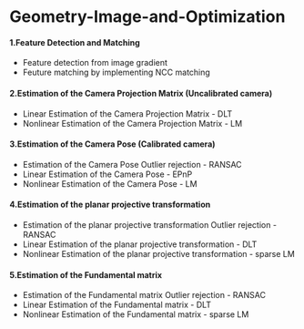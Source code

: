 # Geometry-Image-and-Optimization
#### 1.Feature Detection and Matching
* Feature detection from image gradient
* Feuture matching by implementing NCC matching

#### 2.Estimation of the Camera Projection Matrix (Uncalibrated camera)
* Linear Estimation of the Camera Projection Matrix - DLT
* Nonlinear Estimation of the Camera Projection Matrix - LM

#### 3.Estimation of the Camera Pose (Calibrated camera)
* Estimation of the Camera Pose Outlier rejection - RANSAC
* Linear Estimation of the Camera Pose - EPnP
* Nonlinear Estimation of the Camera Pose - LM

#### 4.Estimation of the planar projective transformation
* Estimation of the planar projective transformation Outlier rejection - RANSAC
* Linear Estimation of the planar projective transformation - DLT
* Nonlinear Estimation of the planar projective transformation - sparse LM

#### 5.Estimation of the Fundamental matrix
* Estimation of the Fundamental matrix Outlier rejection - RANSAC
* Linear Estimation of the Fundamental matrix - DLT
* Nonlinear Estimation of the Fundamental matrix - sparse LM


